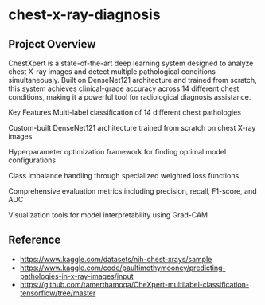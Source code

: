 # chest-x-ray-diagnosis

## Project Overview
ChestXpert is a state-of-the-art deep learning system designed to analyze chest X-ray images and detect multiple pathological conditions simultaneously. Built on DenseNet121 architecture and trained from scratch, this system achieves clinical-grade accuracy across 14 different chest conditions, making it a powerful tool for radiological diagnosis assistance.

 Key Features
Multi-label classification of 14 different chest pathologies

Custom-built DenseNet121 architecture trained from scratch on chest X-ray images

Hyperparameter optimization framework for finding optimal model configurations

Class imbalance handling through specialized weighted loss functions

Comprehensive evaluation metrics including precision, recall, F1-score, and AUC

Visualization tools for model interpretability using Grad-CAM


## Reference
* https://www.kaggle.com/datasets/nih-chest-xrays/sample
* https://www.kaggle.com/code/paultimothymooney/predicting-pathologies-in-x-ray-images/input
* https://github.com/tamerthamoqa/CheXpert-multilabel-classification-tensorflow/tree/master